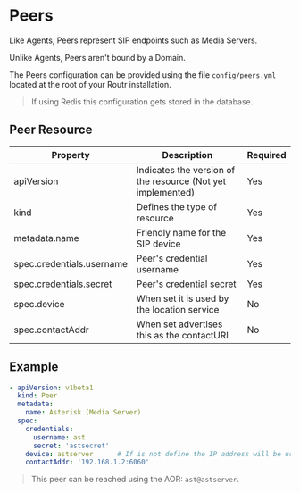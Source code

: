 # Peers

Like Agents, Peers represent SIP endpoints such as Media Servers.

Unlike Agents, Peers aren't bound by a Domain.

The Peers configuration can be provided using the file `config/peers.yml` located at the root of your Routr installation.

> If using Redis this configuration gets stored in the database.

## Peer Resource

| Property | Description | Required |
| --- | --- | --- |
| apiVersion | Indicates the version of the resource (Not yet implemented) | Yes |
| kind | Defines the type of resource | Yes |
| metadata.name | Friendly name for the SIP device | Yes |
| spec.credentials.username | Peer's credential username | Yes |
| spec.credentials.secret | Peer's credential secret | Yes |
| spec.device | When set it is used by the location service  | No |
| spec.contactAddr | When set advertises this as the contactURI | No |

## Example

```yaml
- apiVersion: v1beta1
  kind: Peer
  metadata:
    name: Asterisk (Media Server)
  spec:
    credentials:
      username: ast
      secret: 'astsecret'
    device: astserver      # If is not define the IP address will be used
    contactAddr: '192.168.1.2:6060'
```

> This peer can be reached using the AOR: `ast@astserver`.
